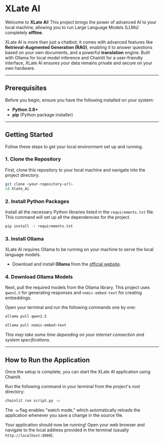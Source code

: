 # XLate AI

Welcome to **XLate AI**! This project brings the power of advanced AI to your local machine, allowing you to run Large Language Models (LLMs) completely **offline**.

XLate AI is more than just a chatbot; it comes with advanced features like **Retrieval-Augmented Generation (RAG)**, enabling it to answer questions based on your own documents, and a powerful **translation** engine. Built with Ollama for local model inference and Chainlit for a user-friendly interface, XLate AI ensures your data remains private and secure on your own hardware.

---

## Prerequisites

Before you begin, ensure you have the following installed on your system:
* **Python 3.8+**
* **pip** (Python package installer)

---

## Getting Started

Follow these steps to get your local environment set up and running.

### 1. Clone the Repository
First, clone this repository to your local machine and navigate into the project directory.
```bash
git clone <your-repository-url>
cd Xlate_Ai
```

### 2. Install Python Packages
Install all the necessary Python libraries listed in the `requirements.txt` file. This command will set up all the dependencies for the project.
```bash
pip install -r requirements.txt
```

### 3. Install Ollama
XLate AI requires Ollama to be running on your machine to serve the local language models.
* Download and install **Ollama** from the [official website](https://ollama.com/).

### 4. Download Ollama Models
Next, pull the required models from the Ollama library. This project uses `qwen2.5` for generating responses and `nomic-embed-text` for creating embeddings.

Open your terminal and run the following commands one by one:
```bash
ollama pull qwen2.5
```
```bash
ollama pull nomic-embed-text
```
*This may take some time depending on your internet connection and system specifications.*

---

## How to Run the Application

Once the setup is complete, you can start the XLate AI application using Chainlit.

Run the following command in your terminal from the project's root directory:
```bash
chainlit run script.py -w
```
The `-w` flag enables "watch mode," which automatically reloads the application whenever you save a change in the source file.


Your application should now be running! Open your web browser and navigate to the local address provided in the terminal (usually `http://localhost:8000`).

